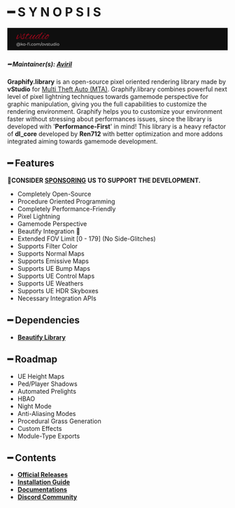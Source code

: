 # ━ S Y N O P S I S

![](https://raw.githubusercontent.com/ov-studio/.github/main/profile/banner.png)

##### ━ Maintainer(s): [Aviril](https://github.com/Aviril)

**Graphify.library** is an open-source pixel oriented rendering library made by **vStudio** for [Multi Theft Auto \(MTA\)](https://multitheftauto.com/). Graphify.library combines powerful next level of pixel lightning techniques towards gamemode perspective for graphic manipulation, giving you the full capabilities to customize the rendering environment. Graphify helps you to customize your environment faster without stressing about performances issues, since the library is developed with '**Performance-First**' in mind! This library is a heavy refactor of **dl_core** developed by **Ren712** with better optimization and more addons integrated aiming towards gamemode development.

## ━ Features

💎**CONSIDER** [**SPONSORING**](https://ko-fi.com/ovstudio) **US TO SUPPORT THE DEVELOPMENT.**

* Completely Open-Source
* Procedure Oriented Programming
* Completely Performance-Friendly
* Pixel Lightning
* Gamemode Perspective
* Beautify Integration 🎨
* Extended FOV Limit [0 - 179] (No Side-Glitches)
* Supports Filter Color
* Supports Normal Maps
* Supports Emissive Maps
* Supports UE Bump Maps
* Supports UE Control Maps
* Supports UE Weathers
* Supports UE HDR Skyboxes
* Necessary Integration APIs

## ━ Dependencies

* [**Beautify Library**](https://github.com/ov-sa/Beautify.library)

## ━ Roadmap

* UE Height Maps
* Ped/Player Shadows
* Automated Prelights
* HBAO
* Night Mode
* Anti-Aliasing Modes
* Procedural Grass Generation
* Custom Effects
* Module-Type Exports

## ━ Contents

* [**Official Releases**](https://github.com/ov-sa/Graphify.library/releases)
* [**Installation Guide**](#)
* [**Documentations**](#)
* [**Discord Community**](http://discord.gg/sVCnxPW)


